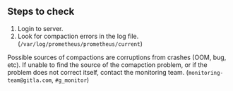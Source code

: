 ## Steps to check

1. Login to server.
1. Look for compaction errors in the log file. (`/var/log/prometheus/prometheus/current`)

Possible sources of compactions are corruptions from crashes (OOM, bug, etc). If unable to find the source of the comapction problem, or if the problem does not correct itself, contact the monitoring team. (`monitoring-team@gitla.com`, `#g_monitor`)
